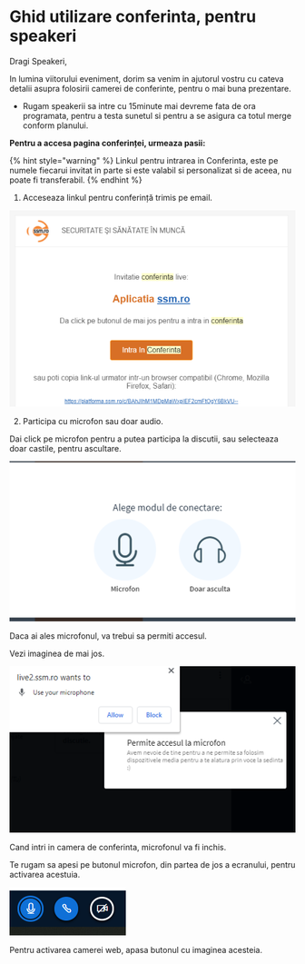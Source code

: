 # Ghid utilizare conferinta, pentru speakeri

	 	

 Dragi Speakeri,

 In lumina viitorului eveniment, dorim sa venim in ajutorul vostru cu cateva detalii  asupra folosirii camerei de conferinte, pentru o mai buna prezentare.

*  Rugam speakerii sa intre cu 15minute mai devreme fata de ora programata, pentru a testa sunetul si pentru a se asigura ca totul merge conform planului.



 **Pentru a accesa pagina conferinței, urmeaza pasii:**

{% hint style="warning" %}
Linkul pentru intrarea in Conferinta, este pe numele fiecarui invitat in parte si este valabil si personalizat si de aceea, nu poate fi transferabil. 
{% endhint %}



 1. Acceseaza linkul pentru conferință trimis pe email.

![](../../.gitbook/assets/image%20%286%29.png)



 2. Participa cu microfon sau doar audio.

Dai click pe microfon pentru a putea participa la discutii, sau selecteaza doar castile, pentru ascultare.

![](../../.gitbook/assets/image%20%2899%29.png)

 Daca ai ales microfonul, va trebui sa permiti accesul.

Vezi imaginea de mai jos.



![](../../.gitbook/assets/image%20%2888%29.png)

Cand intri in camera de conferinta, microfonul va fi inchis.

 Te rugam sa apesi pe butonul microfon, din partea de jos a ecranului, pentru activarea acestuia.



![](../../.gitbook/assets/image%20%2859%29.png)

Pentru activarea camerei web, apasa butonul cu imaginea acesteia. 



  

 

 

